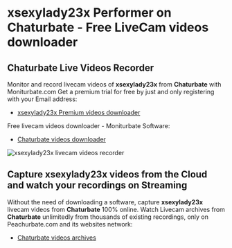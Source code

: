# xsexylady23x Performer on Chaturbate - Free LiveCam videos downloader

## Chaturbate Live Videos Recorder

Monitor and record livecam videos of **xsexylady23x** from **Chaturbate** with Moniturbate.com
Get a premium trial for free by just and only registering with your Email address:
* [xsexylady23x Premium videos downloader](https://moniturbate.com/request-demo-licence-key.html)

Free livecam videos downloader - Moniturbate Software:
* [Chaturbate videos downloader](https://moniturbate.com/moniturbate-download-software.html)

![xsexylady23x livecam videos recorder](https://peachurnet.com/templates/moniturbate-software.png)


## Capture xsexylady23x videos from the Cloud and watch your recordings on Streaming

Without the need of downloading a software, capture **xsexylady23x** livecam videos from **Chaturbate** 100% online.
Watch Livecam archives from **Chaturbate** unlimitedly from thousands of existing recordings, only on Peachurbate.com and its websites network:
* [Chaturbate videos archives](https://peachurnet.com/)